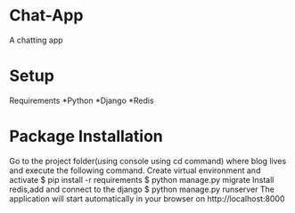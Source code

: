 # Chat-App
 A chatting app
# Setup
 Requirements *Python *Django *Redis
# Package Installation 
  Go to the project folder(using console using cd command) where blog lives and execute the following command. 
  Create virtual environment and activate 
  $ pip install -r requirements 
  $ python manage.py migrate 
  Install redis,add and connect to the django
  $ python manage.py runserver 
  The application will start automatically in your browser on http://localhost:8000
